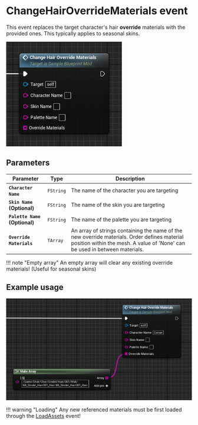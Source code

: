 # ChangeHairOverrideMaterials event
This event replaces the target character's hair **override** materials with the provided ones. This typically applies to seasonal skins.

![ChangeHairOverrideMaterials](changehairoverridematerials.png)

## Parameters

| Parameter | Type | Description |
|-----------|------|-------------|
| **`Character Name`** | `FString` | The name of the character you are targeting |
| **`Skin Name` (Optional)** | `FString` | The name of the skin you are targeting |
| **`Palette Name` (Optional)** | `FString` | The name of the palette you are targeting |
| **`Override Materials`** | `TArray` | An array of strings containing the name of the new override materials. Order defines material position within the mesh. A value of 'None' can be used in between materials. |

!!! note "Empty array"
	An empty array will clear any existing override materials! (Useful for seasonal skins)

## Example usage
![Example](example.png)

!!! warning "Loading"
	Any new referenced materials must be first loaded through the [LoadAssets](../../LoadAssets/LoadAssets.md) event!
